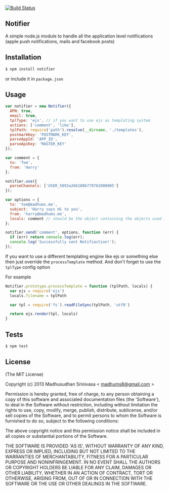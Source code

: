 [![Build Status](https://travis-ci.org/madhums/node-notifier.png)](https://travis-ci.org/madhums/node-notifier)

## Notifier

A simple node.js module to handle all the application level notifications (apple push notifications, mails and facebook posts)

## Installation

```sh
$ npm install notifier
```

or include it in `package.json`

## Usage

```js
var notifier = new Notifier({
  APN: true,
  email: true,
  tplType: 'ejs', // if you want to use ejs as templating system
  actions: ['comment', 'like'],
  tplPath: require('path').resolve(__dirname, './templates'),
  postmarkKey: 'POSTMARK_KEY',
  parseAppId: 'APP_ID',
  parseApiKey: 'MASTER_KEY'
});

var comment = {
  to: 'Tom',
  from: 'Harry'
};

notifier.use({
  parseChannels: ['USER_5093a266180b779762000005']
});

var options = {
  to: 'tom@madhums.me',
  subject: 'Harry says Hi to you',
  from: 'harry@madhums.me',
  locals: comment // should be the object containing the objects used in the templates
};

notifier.send('comment', options, function (err) {
  if (err) return console.log(err);
  console.log('Successfully sent Notifiaction!');
});
```

If you want to use a different templating engine like ejs or something else then just override the `processTemplate` method. And don't forget to use the `tplType` config option

For example

```js
Notifier.prototype.processTemplate = function (tplPath, locals) {
  var ejs = require('ejs')
  locals.filename = tplPath

  var tpl = require('fs').readFileSync(tplPath, 'utf8')

  return ejs.render(tpl, locals)
}
```

## Tests

```sh
$ npm test
```

## License
(The MIT License)

Copyright (c) 2013 Madhusudhan Srinivasa < [madhums8@gmail.com](mailto:madhums8@gmail.com) >

Permission is hereby granted, free of charge, to any person obtaining a copy of this software and associated documentation files (the 'Software'), to deal in the Software without restriction, including without limitation the rights to use, copy, modify, merge, publish, distribute, sublicense, and/or sell copies of the Software, and to permit persons to whom the Software is furnished to do so, subject to the following conditions:

The above copyright notice and this permission notice shall be included in all copies or substantial portions of the Software.

THE SOFTWARE IS PROVIDED 'AS IS', WITHOUT WARRANTY OF ANY KIND, EXPRESS OR IMPLIED, INCLUDING BUT NOT LIMITED TO THE WARRANTIES OF MERCHANTABILITY, FITNESS FOR A PARTICULAR PURPOSE AND NONINFRINGEMENT. IN NO EVENT SHALL THE AUTHORS OR COPYRIGHT HOLDERS BE LIABLE FOR ANY CLAIM, DAMAGES OR OTHER LIABILITY, WHETHER IN AN ACTION OF CONTRACT, TORT OR OTHERWISE, ARISING FROM, OUT OF OR IN CONNECTION WITH THE SOFTWARE OR THE USE OR OTHER DEALINGS IN THE SOFTWARE.

